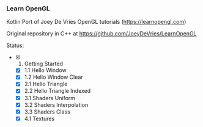 ### Learn OpenGL
Kotlin Port of Joey De Vries OpenGL tutorials (https://learnopengl.com)

Original repository in C++ at https://github.com/JoeyDeVries/LearnOpenGL

Status:

- [x] 1. Getting Started
  - [x] 1.1 Hello Window
  - [x] 1.2 Hello Window Clear
  - [x] 2.1 Hello Triangle
  - [x] 2.2 Hello Triangle Indexed
  - [x] 3.1 Shaders Uniform
  - [x] 3.2 Shaders Interpolation
  - [x] 3.3 Shaders Class
  - [x] 4.1 Textures
